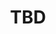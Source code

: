 ﻿---
  name: 20d2t1s1
  title: TBD
  content:
  category: Big Data
  format: Conférence
  speakers: TBD
  room: Auditorium
  time_start: '10:15'
  time_end: '11:00'
---

